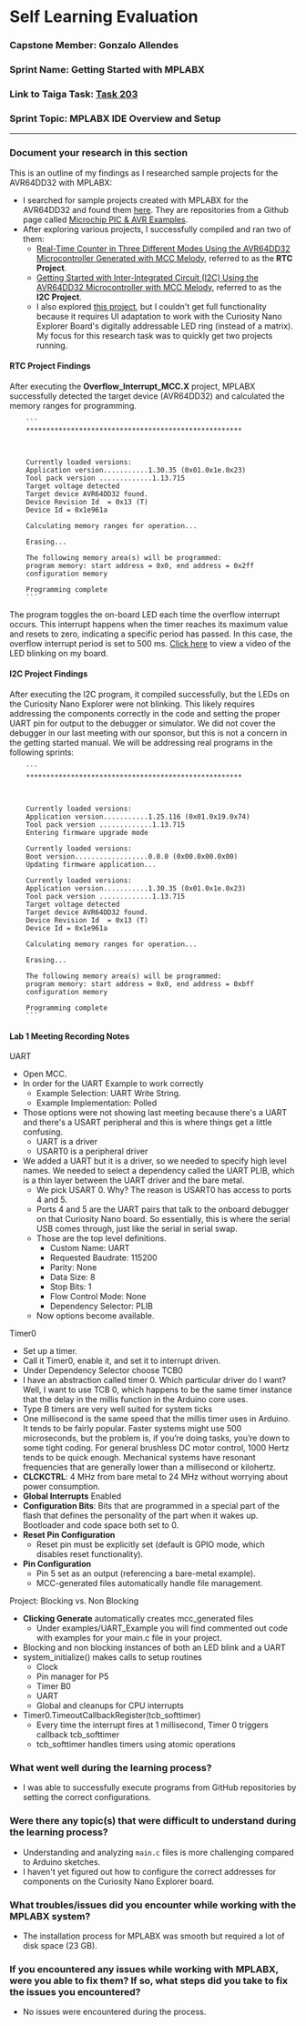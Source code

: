 # Self Learning Evaluation

### Capstone Member: Gonzalo Allendes

### Sprint Name: Getting Started with MPLABX

### Link to Taiga Task: [Task 203](https://tree.taiga.io/project/bookstrong-introduction-to-microcontroller/task/203?)

### Sprint Topic: MPLABX IDE Overview and Setup

---

### Document your research in this section

This is an outline of my findings as I researched sample projects for the AVR64DD32 with MPLABX:

- I searched for sample projects created with MPLABX for the AVR64DD32 and found them [here](https://github.com/orgs/microchip-pic-avr-examples/repositories?q=avr+dd). They are repositories from a Github page called [Microchip PIC & AVR Examples](https://github.com/microchip-pic-avr-examples).
- After exploring various projects, I successfully compiled and ran two of them:
    - [Real-Time Counter in Three Different Modes Using the AVR64DD32 Microcontroller Generated with MCC Melody](https://github.com/microchip-pic-avr-examples/avr64dd32-getting-started-with-rtc-mplabx-mcc), referred to as the **RTC Project**.
    - [Getting Started with Inter-Integrated Circuit (I2C) Using the AVR64DD32 Microcontroller with MCC Melody](https://github.com/microchip-pic-avr-examples/avr64dd32-getting-started-with-i2c-mplabx-mcc/), referred to as the **I2C Project**.
    - I also explored [this project](https://github.com/microchip-pic-avr-examples/avr64dd32-cnano-neopixels-mplab-mcc), but I couldn't get full functionality because it requires UI adaptation to work with the Curiosity Nano Explorer Board's digitally addressable LED ring (instead of a matrix). My focus for this research task was to quickly get two projects running.

#### RTC Project Findings
After executing the **Overflow_Interrupt_MCC.X** project, MPLABX successfully detected the target device (AVR64DD32) and calculated the memory ranges for programming.
        
        ```
        *****************************************************
        
         
        
        Currently loaded versions:
        Application version...........1.30.35 (0x01.0x1e.0x23)
        Tool pack version .............1.13.715
        Target voltage detected
        Target device AVR64DD32 found.
        Device Revision Id  = 0x13 (T)
        Device Id = 0x1e961a
        
        Calculating memory ranges for operation...
        
        Erasing...
        
        The following memory area(s) will be programmed:
        program memory: start address = 0x0, end address = 0x2ff
        configuration memory
        
        Programming complete
        ```
        
The program toggles the on-board LED each time the overflow interrupt occurs. This interrupt happens when the timer reaches its maximum value and resets to zero, indicating a specific period has passed. In this case, the overflow interrupt period is set to 500 ms. [Click here](https://share.icloud.com/photos/0d1oUqd1xjciht9O2DpI-VHZg) to view a video of the LED blinking on my board.

#### I2C Project Findings

After executing the I2C program, it compiled successfully, but the LEDs on the Curiosity Nano Explorer were not blinking. This likely requires addressing the components correctly in the code and setting the proper UART pin for output to the debugger or simulator. We did not cover the debugger in our last meeting with our sponsor, but this is not a concern in the getting started manual. We will be addressing real programs in the following sprints:
        
        ```
        *****************************************************
        
         
        
        Currently loaded versions:
        Application version...........1.25.116 (0x01.0x19.0x74)
        Tool pack version .............1.13.715
        Entering firmware upgrade mode
        
        Currently loaded versions:
        Boot version..................0.0.0 (0x00.0x00.0x00)
        Updating firmware application...
        
        Currently loaded versions:
        Application version...........1.30.35 (0x01.0x1e.0x23)
        Tool pack version .............1.13.715
        Target voltage detected
        Target device AVR64DD32 found.
        Device Revision Id  = 0x13 (T)
        Device Id = 0x1e961a
        
        Calculating memory ranges for operation...
        
        Erasing...
        
        The following memory area(s) will be programmed:
        program memory: start address = 0x0, end address = 0xbff
        configuration memory
        
        Programming complete
        ```

#### Lab 1 Meeting Recording Notes

UART

- Open MCC.
- In order for the UART Example to work correctly
    - Example Selection: UART Write String.
    - Example Implementation: Polled
- Those options were not showing last meeting because there's a UART and there's a USART peripheral and this is where things get a little confusing.
    - UART is a driver
    - USART0 is a peripheral driver
- We added a UART but it is a driver, so we needed to specify high level names. We needed to select a dependency called the UART PLIB, which is a thin layer between the UART driver and the bare metal.
    - We pick USART 0. Why? The reason is USART0 has access to ports 4 and 5.
    - Ports 4 and 5 are the UART pairs that talk to the onboard debugger on that Curiosity Nano board. So essentially, this is where the serial USB comes through, just like the serial in serial swap.
    - Those are the top level definitions.
        - Custom Name: UART
        - Requested Baudrate: 115200
        - Parity: None
        - Data Size: 8
        - Stop Bits: 1
        - Flow Control Mode: None
        - Dependency Selector: PLIB
    - Now options become available.

Timer0

- Set up a timer.
- Call it Timer0, enable it, and set it to interrupt driven.
- Under Dependency Selector choose TCB0
- I have an abstraction called timer 0. Which particular driver do I want? Well, I want to use TCB 0, which happens to be the same timer instance that the delay in the millis function in the Arduino core uses.
- Type B timers are very well suited for system ticks
- One millisecond is the same speed that the millis timer uses in Arduino. It tends to be fairly popular. Faster systems might use 500 microseconds, but the problem is, if you’re doing tasks, you’re down to some tight coding. For general brushless DC motor control, 1000 Hertz tends to be quick enough. Mechanical systems have resonant frequencies that are generally lower than a millisecond or kilohertz.
- **CLCKCTRL**: 4 MHz from bare metal to 24 MHz without worrying about power consumption.
- **Global Interrupts** Enabled
- **Configuration Bits**: Bits that are programmed in a special part of the flash that defines the personality of the part when it wakes up.  Bootloader and code space both set to 0.
- **Reset Pin Configuration**
    - Reset pin must be explicitly set (default is GPIO mode, which disables reset functionality).
- **Pin Configuration**
    - Pin 5 set as an output (referencing a bare-metal example).
    - MCC-generated files automatically handle file management.

Project: Blocking vs. Non Blocking

- **Clicking Generate** automatically creates mcc_generated files
    - Under examples/UART_Example you will find commented out code with examples for your main.c file in your project.
- Blocking and non blocking instances of both an LED blink and a UART
- system_initialize() makes calls to setup routines
    - Clock
    - Pin manager for P5
    - Timer B0
    - UART
    - Global and cleanups for CPU interrupts
- Timer0.TimeoutCallbackRegister(tcb_softtimer)
    - Every time the interrupt fires at 1 millisecond, Timer 0 triggers callback tcb_softtimer
    - tcb_softtimer handles timers using atomic operations

### What went well during the learning process?

- I was able to successfully execute programs from GitHub repositories by setting the correct configurations.

### Were there any topic(s) that were difficult to understand during the learning process?

- Understanding and analyzing `main.c` files is more challenging compared to Arduino sketches.
- I haven't yet figured out how to configure the correct addresses for components on the Curiosity Nano Explorer board.

### What troubles/issues did you encounter while working with the MPLABX system?

- The installation process for MPLABX was smooth but required a lot of disk space (23 GB).

### If you encountered any issues while working with MPLABX, were you able to fix them? If so, what steps did you take to fix the issues you encountered?

- No issues were encountered during the process.

### 